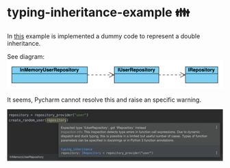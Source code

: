 # typing-inheritance-example 👪

In [this](typing_inheritance.py) example is implemented a dummy code to represent a double inheritance.

See diagram:
![Diagram](images/diagram.png)


It seems, Pycharm cannot resolve this and raise an specific warning.

![Pycharm Warning](images/pycharm_warning.png)
